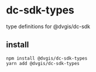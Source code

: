 # dc-sdk-types
type definitions for @dvgis/dc-sdk 

## install

```shell
npm install @dvgis/dc-sdk-types
yarn add @dvgis/dc-sdk-types
```
